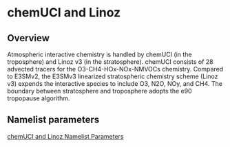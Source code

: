 # chemUCI and Linoz

## Overview

Atmospheric interactive chemistry is handled by chemUCI (in the troposphere) and Linoz v3 (in the stratosphere). chemUCI consists of 28 advected tracers for the O3-CH4-HOx-NOx-NMVOCs chemistry. Compared to E3SMv2, the E3SMv3 linearized stratospheric chemistry scheme (Linoz v3) expends the interactive species to include O3, N2O, NOy, and CH4. The boundary between stratosphere and troposphere adopts the e90 tropopause algorithm.

## Namelist parameters

[chemUCI and Linoz Namelist Parameters](../user-guide/namelist_parameters.md#chemuci-and-linoz-v3)
